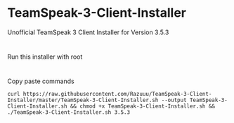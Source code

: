 # TeamSpeak-3-Client-Installer
Unofficial TeamSpeak 3 Client Installer for Version 3.5.3
#
Run this installer with root
#
Copy paste commands
```
curl https://raw.githubusercontent.com/Razuuu/TeamSpeak-3-Client-Installer/master/TeamSpeak-3-Client-Installer.sh --output TeamSpeak-3-Client-Installer.sh && chmod +x TeamSpeak-3-Client-Installer.sh && ./TeamSpeak-3-Client-Installer.sh 3.5.3
```

